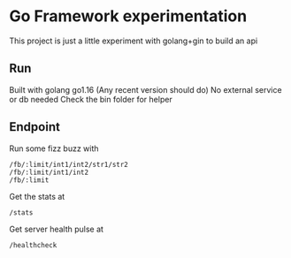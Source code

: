 
# Go Framework experimentation

This project is just a little experiment with golang+gin to build an api

## Run

Built with golang go1.16 (Any recent version should do)
No external service or db needed
Check the bin folder for helper

## Endpoint

Run some fizz buzz with
```
/fb/:limit/int1/int2/str1/str2
/fb/:limit/int1/int2
/fb/:limit
```

Get the stats at
```
/stats
```

Get server health pulse at
```
/healthcheck
```
